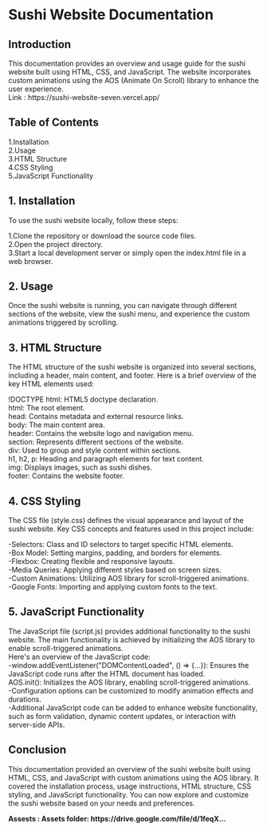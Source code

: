 <html>
  <h1>Sushi Website Documentation</h1>
  <h2>Introduction</h2>
<p>This documentation provides an overview and usage guide for the sushi website built using HTML, CSS, and JavaScript. The website incorporates custom animations using the AOS (Animate On Scroll) library to enhance the user experience. <br>
  Link : https://sushi-website-seven.vercel.app/ <br>
  </p>

  <h2>Table of Contents</h2>
1.Installation<br>
2.Usage<br>
3.HTML Structure<br>
4.CSS Styling<br>
5.JavaScript Functionality<br>
  
  <h2> 1. Installation </h2>
To use the sushi website locally, follow these steps:

1.Clone the repository or download the source code files.<br>
2.Open the project directory.<br>
3.Start a local development server or simply open the index.html file in a web browser.<br>
  
  <h2>2. Usage</h2>
Once the sushi website is running, you can navigate through different sections of the website, view the sushi menu, and experience the custom animations triggered by scrolling.
  
  <h2>3. HTML Structure</h2>
<p>The HTML structure of the sushi website is organized into several sections, including a header, main content, and footer. Here is a brief overview of the key HTML elements used:

!DOCTYPE html: HTML5 doctype declaration.<br>
html: The root element.<br>
head: Contains metadata and external resource links.<br>
body: The main content area.<br>
header: Contains the website logo and navigation menu.<br>
section: Represents different sections of the website.<br>
div: Used to group and style content within sections.<br>
h1, h2, p: Heading and paragraph elements for text content.<br>
img: Displays images, such as sushi dishes.<br>
footer: Contains the website footer.<br><p>

  <h2>4. CSS Styling</h2>
<P>The CSS file (style.css) defines the visual appearance and layout of the sushi website. Key CSS concepts and features used in this project include:

-Selectors: Class and ID selectors to target specific HTML elements.<br>
-Box Model: Setting margins, padding, and borders for elements.<br>
-Flexbox: Creating flexible and responsive layouts.<br>
-Media Queries: Applying different styles based on screen sizes.<br>
-Custom Animations: Utilizing AOS library for scroll-triggered animations.<br>
-Google Fonts: Importing and applying custom fonts to the text.<br><P>
  
  <h2>5. JavaScript Functionality</h2>
The JavaScript file (script.js) provides additional functionality to the sushi website. The main functionality is achieved by initializing the AOS library to enable scroll-triggered animations. <br>
  Here's an overview of the JavaScript code:<br>
 -window.addEventListener("DOMContentLoaded", () => {...}): Ensures the JavaScript code runs after the HTML document has loaded.<br>
 AOS.init(): Initializes the AOS library, enabling scroll-triggered animations.<br>
-Configuration options can be customized to modify animation effects and durations.<br>
-Additional JavaScript code can be added to enhance website functionality, such as form validation, dynamic content updates, or interaction with server-side APIs.<br>

  <h2>Conclusion</h2> 
This documentation provided an overview of the sushi website built using HTML, CSS, and JavaScript with custom animations using the AOS library. It covered the installation process, usage instructions, HTML structure, CSS styling, and JavaScript functionality. You can now explore and customize the sushi website based on your needs and preferences.
  
  <p><b>Assests : Assets folder: https://drive.google.com/file/d/1feqX...</b></p>
</html>
